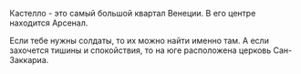 Кастелло - это самый большой квартал Венеции. В его центре находится Арсенал.

Если тебе нужны солдаты, то их можно найти именно там. А если захочется тишины и спокойствия, то на юге расположена церковь Сан-Заккариа.